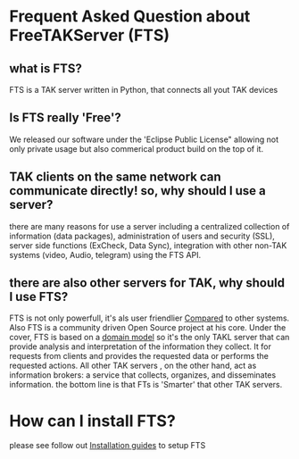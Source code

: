 # Frequent Asked Question about FreeTAKServer (FTS)

## what is FTS?
FTS is a TAK server written in Python, that connects all yout TAK devices

## Is FTS really 'Free'?
We released our software under the 'Eclipse Public License" allowing not only private usage but also commerical product build on the top of it.

## TAK clients on the same network can communicate directly! so, why should I use a server?
there are many reasons for use a server including a centralized collection of information (data packages), administration of users and security (SSL), 
server side functions (ExCheck, Data Sync), integration with other non-TAK systems (video, Audio, telegram) using the FTS API.

## there are also other servers for TAK, why should I use FTS?
FTS is not only powerfull, it's als  user friendlier  [Compared](https://github.com/FreeTAKTeam/FreeTAKServer-User-Docs/blob/main/docs/docs/About/FeaturesCompared.md) to other systems.
Also FTS is a community driven Open Source project at his core. Under the cover, FTS is based on a [domain model](https://github.com/FreeTAKTeam/FreeTAKServer-User-Docs/blob/main/docs/docs/About/architecture/COTDomain.md)
so it's the only TAKL server that can provide analysis and interpretation of the information they collect. It for requests from clients and provides the requested data or performs the requested actions.
All other TAK servers , on the other hand, act as information brokers: a service that collects, organizes, and disseminates information.
the bottom line is that FTs is 'Smarter' that other TAK servers.

# How can I install FTS?
please see follow out [Installation guides](https://freetakteam.github.io/FreeTAKServer-User-Docs/Installation/Tools/) to setup FTS
